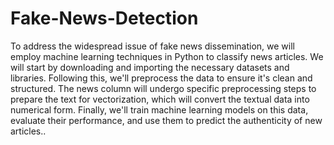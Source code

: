 # Fake-News-Detection

To address the widespread issue of fake news dissemination, we will employ machine learning techniques in Python to classify news articles. We will start by downloading and importing the necessary datasets and libraries. Following this, we'll preprocess the data to ensure it's clean and structured. The news column will undergo specific preprocessing steps to prepare the text for vectorization, which will convert the textual data into numerical form. Finally, we'll train machine learning models on this data, evaluate their performance, and use them to predict the authenticity of new articles..
